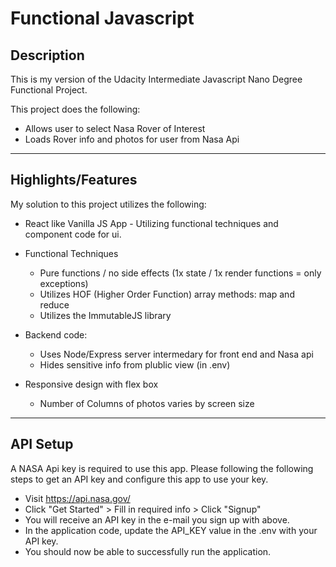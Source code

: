 # Functional Javascript

## Description

This is my version of the Udacity Intermediate Javascript Nano Degree Functional Project.

This project does the following:

* Allows user to select Nasa Rover of Interest
* Loads Rover info and photos for user from Nasa Api

---

## Highlights/Features

My solution to this project utilizes the following:

* React like Vanilla JS App - Utilizing functional techniques and component code for ui.

* Functional Techniques

  * Pure functions / no side effects (1x state / 1x render functions = only exceptions)
  * Utilizes HOF (Higher Order Function) array methods: map and reduce
  * Utilizes the ImmutableJS library

* Backend code:

  * Uses Node/Express server intermedary for front end and Nasa api
  * Hides sensitive info from plublic view (in .env)

* Responsive design with flex box

  * Number of Columns of photos varies by screen size


---

## API Setup

A NASA Api key is required to use this app.  Please following the following steps to get an API key and configure this app to use your key.

* Visit https://api.nasa.gov/
* Click "Get Started" > Fill in required info > Click "Signup"
* You will receive an API key in the e-mail you sign up with above.
* In the application code, update the API_KEY value in the .env with your API key.
* You should now be able to successfully run the application.

